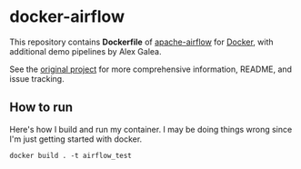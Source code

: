 # docker-airflow

This repository contains **Dockerfile** of [apache-airflow](https://github.com/apache/incubator-airflow) for [Docker](https://www.docker.com/), with additional demo pipelines by Alex Galea.

See the [original project](https://github.com/puckel/docker-airflow) for more comprehensive information, README, and issue tracking.

## How to run

Here's how I build and run my container. I may be doing things wrong since I'm just getting started with docker.

```
docker build . -t airflow_test



```
